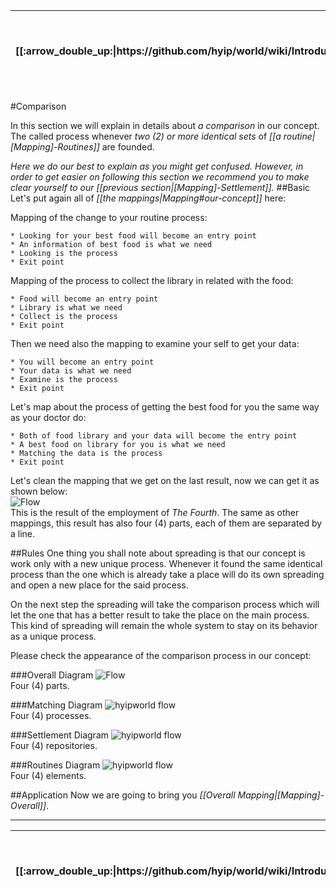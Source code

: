 <table>
  <thead>
    <tr>
      <th>[[:arrow_double_up:|https://github.com/hyip/world/wiki/Introduction]]</th>
      <th>[[:arrow_up_small:|https://github.com/hyipworld/hyipworld.github.io/wiki/Introduction]]</th>
      <th>[[:rewind:|Introduction]] [[Intro|Introduction]]</th>
      <th>[[:arrow_backward:|[Mapping]-Settlement]] [[Prev|[Mapping]-Settlement]]</th>
      <th>[[:repeat:|[Mapping]-Comparison]] [[Reload|[Mapping]-Comparison]]</th>
      <th>[[Next|[Mapping]-Overall]] [[:arrow_forward:|[Mapping]-Overall]]</th>
      <th>[[Last|maps]] [[:fast_forward:|maps]]</th>
      <th>[[:arrow_down_small:|https://github.com/hyip/rating]]</th>
      <th>[[:arrow_double_down:|https://github.com/hyip/rating/wiki/Introduction]]</th>
    </tr>
  </thead>
</table>

#Comparison

In this section we will explain in details about _a comparison_ in our concept. The called process whenever _two (2) or more identical sets_ of _[[a routine|[Mapping]-Routines]]_ are founded.

_Here we do our best to explain as you might get confused. However, in order to get easier on following this section we recommend you to make clear yourself to our [[previous section|[Mapping]-Settlement]]._
##Basic
Let's put again all of _[[the mappings|Mapping#our-concept]]_ here:

Mapping of the change to your routine process:
```
* Looking for your best food will become an entry point
* An information of best food is what we need 
* Looking is the process
* Exit point  
```
Mapping of the process to collect the library in related with the food:
```
* Food will become an entry point
* Library is what we need 
* Collect is the process
* Exit point  
```
Then we need also the mapping to examine your self to get your data:
```
* You will become an entry point
* Your data is what we need 
* Examine is the process
* Exit point  
```
Let's map about the process of getting the best food for you the same way as your doctor do:
```
* Both of food library and your data will become the entry point
* A best food on library for you is what we need 
* Matching the data is the process
* Exit point  
```
Let's clean the mapping that we get on the last result, now we can get it as shown below:  
![Flow](https://hyipworld.github.io/images/github/doc/figure16.png)  
This is the result of the employment of _The Fourth_. The same as other mappings, this result has also four (4) parts, each of them are separated by a line.

##Rules
One thing you shall note about spreading is that our concept is work only with a new unique process. Whenever it found the same identical process than the one which is already take a place will do its own spreading and open a new place for the said process.

On the next step the spreading will take the comparison process which will let the one that has a better result to take the place on the main process. This kind of spreading will remain the whole system to stay on its behavior as a unique process.

Please check the appearance of the comparison process in our concept:

###Overall Diagram
![Flow](https://hyipworld.github.io/images/github/doc/figure16.png)  
Four (4) parts.

###Matching Diagram
![hyipworld flow](https://hyipworld.github.io/images/github/doc/figure5.png)  
Four (4) processes.  

###Settlement Diagram
![hyipworld flow](https://hyipworld.github.io/images/github/doc/figure4.png)  
Four (4) repositories.  

###Routines Diagram
![hyipworld flow](https://hyipworld.github.io/images/github/doc/figure1.png)  
Four (4) elements.  


##Application
Now we are going to bring you _[[Overall Mapping|[Mapping]-Overall]]_.
***
<table>
  <thead>
    <tr>
      <th>[[:arrow_double_up:|https://github.com/hyip/world/wiki/Introduction]]</th>
      <th>[[:arrow_up_small:|https://github.com/hyipworld/hyipworld.github.io/wiki/Introduction]]</th>
      <th>[[:rewind:|Introduction]] [[Intro|Introduction]]</th>
      <th>[[:arrow_backward:|[Mapping]-Settlement]] [[Prev|[Mapping]-Settlement]]</th>
      <th>[[:repeat:|[Mapping]-Comparison]] [[Reload|[Mapping]-Comparison]]</th>
      <th>[[Next|[Mapping]-Overall]] [[:arrow_forward:|[Mapping]-Overall]]</th>
      <th>[[Last|maps]] [[:fast_forward:|maps]]</th>
      <th>[[:arrow_down_small:|https://github.com/hyip/rating]]</th>
      <th>[[:arrow_double_down:|https://github.com/hyip/rating/wiki/Introduction]]</th>
    </tr>
  </thead>
</table>